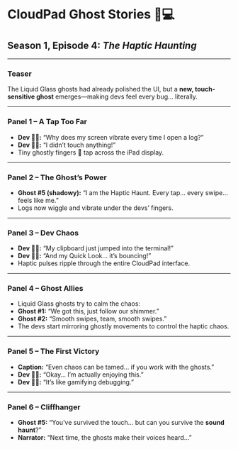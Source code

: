 # CloudPad Ghost Stories 👻💻  
## Season 1, Episode 4: *The Haptic Haunting*  

---

### Teaser  

The Liquid Glass ghosts had already polished the UI, but a **new, touch-sensitive ghost** emerges—making devs feel every bug… literally.  

---

### Panel 1 – A Tap Too Far  
- **Dev 👩‍💻:** “Why does my screen vibrate every time I open a log?”  
- **Dev 👨‍💻:** “I didn’t touch anything!”  
- Tiny ghostly fingers 👻 tap across the iPad display.  

---

### Panel 2 – The Ghost’s Power  
- **Ghost #5 (shadowy):** “I am the Haptic Haunt. Every tap… every swipe… feels like me.”  
- Logs now wiggle and vibrate under the devs’ fingers.  

---

### Panel 3 – Dev Chaos  
- **Dev 👨‍💻:** “My clipboard just jumped into the terminal!”  
- **Dev 👩‍💻:** “And my Quick Look… it’s bouncing!”  
- Haptic pulses ripple through the entire CloudPad interface.  

---

### Panel 4 – Ghost Allies  
- Liquid Glass ghosts try to calm the chaos:  
- **Ghost #1:** “We got this, just follow our shimmer.”  
- **Ghost #2:** “Smooth swipes, team, smooth swipes.”  
- The devs start mirroring ghostly movements to control the haptic chaos.  

---

### Panel 5 – The First Victory  
- **Caption:** “Even chaos can be tamed… if you work with the ghosts.”  
- **Dev 👨‍💻:** “Okay… I’m actually enjoying this.”  
- **Dev 👩‍💻:** “It’s like gamifying debugging.”  

---

### Panel 6 – Cliffhanger  
- **Ghost #5:** “You’ve survived the touch… but can you survive the **sound haunt**?”  
- **Narrator:** “Next time, the ghosts make their voices heard…”  
